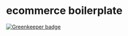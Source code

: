 # ecommerce boilerplate

[![Greenkeeper badge](https://badges.greenkeeper.io/hanzoai/hanzo-ico.svg?token=e3b79d72e879d9f741789d01e4ceb42fcc14abf704a6778f7dc097ffba0310e7&ts=1518109421520)](https://greenkeeper.io/)
